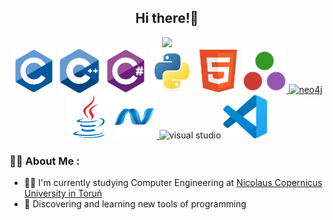 <h2 align="center"><b>Hi there!</b>👋</h2>
<div align="center">
  <img src="https://media0.giphy.com/media/hpXdHPfFI5wTABdDx9/giphy.gif">
</div>
<div align="center">
  <img alt="c" src="https://github.com/devicons/devicon/blob/master/icons/c/c-original.svg" width=70/>
  <img alt="cplsplus" src="https://github.com/devicons/devicon/blob/master/icons/cplusplus/cplusplus-original.svg" width=70/>
  <img alt="csharp" src="https://github.com/devicons/devicon/blob/master/icons/csharp/csharp-original.svg" width=70>
  <img alt="python" src="https://github.com/devicons/devicon/blob/master/icons/python/python-original.svg" width=70>
  <img alt="html" src="https://github.com/devicons/devicon/blob/master/icons/html5/html5-original.svg" width=70>
  <a href=https://julialang.org>
    <img alt="julia" src="https://github.com/devicons/devicon/blob/master/icons/julia/julia-original.svg" width=70>
  </a>
  <a href=https://neo4j.com>
    <img alt="neo4j" src="https://neo4j.com/wp-content/themes/neo4jweb/v2-templates/brand/assets/logo-section-4.svg" width=70>
  </a>
  <img alt="java" src="https://github.com/devicons/devicon/blob/master/icons/java/java-original.svg" width=70>
  <a href=https://dotnet.microsoft.com/en-us>
    <img alt="dotnet" src="https://github.com/devicons/devicon/blob/master/icons/dot-net/dot-net-original.svg" width=70>
  </a>
  <img alt="visual studio" src="https://upload.wikimedia.org/wikipedia/commons/2/2c/Visual_Studio_Icon_2022.svg" width=70>
  <img alt="vscode" src="https://github.com/devicons/devicon/blob/master/icons/vscode/vscode-original.svg" width=70>
  
  
</div>

### :woman_technologist: About Me :
- 👩‍🎓 I'm currently studying Computer Engineering at [Nicolaus Copernicus University in Toruń](https://www.umk.pl/en/)
- 🌱 Discovering and learning new tools of programming
  

<!--
**WerPre/WerPre** is a ✨ _special_ ✨ repository because its `README.md` (this file) appears on your GitHub profile.

Here are some ideas to get you started:

- 🔭 I’m currently working on ...
- 🌱 I’m currently learning ...
- 👯 I’m looking to collaborate on ...
- 🤔 I’m looking for help with ...
- 💬 Ask me about ...
- 📫 How to reach me: ...
- 😄 Pronouns: ...
- ⚡ Fun fact: ...
-->
